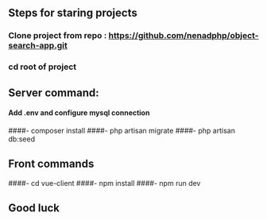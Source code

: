 ## Steps for staring projects

### Clone project from repo : https://github.com/nenadphp/object-search-app.git

### cd root of project 

## Server command:
#### Add .env and configure mysql connection     
####- composer install
####- php artisan migrate
####- php artisan db:seed

## Front commands
####- cd vue-client
####- npm install
####- npm run dev

## Good luck
